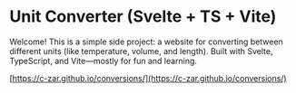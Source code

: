 # Unit Converter (Svelte + TS + Vite)

Welcome! This is a simple side project: a website for converting between different units (like temperature, volume, and length). Built with Svelte, TypeScript, and Vite—mostly for fun and learning.

[https://c-zar.github.io/conversions/](https://c-zar.github.io/conversions/)

